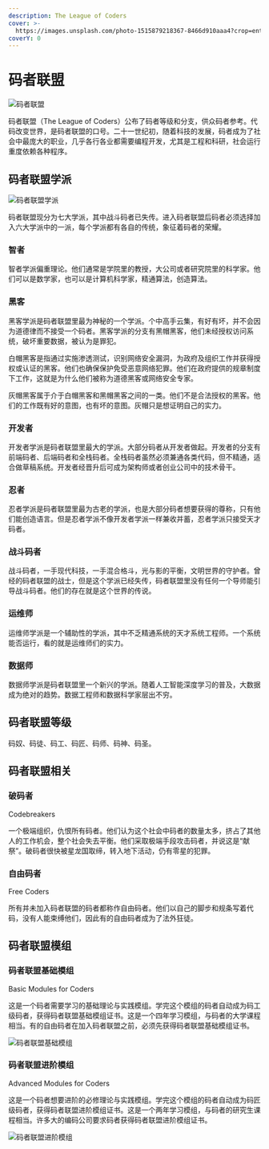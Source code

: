 ```yaml
---
description: The League of Coders
cover: >-
  https://images.unsplash.com/photo-1515879218367-8466d910aaa4?crop=entropy&cs=srgb&fm=jpg&ixid=MnwxOTcwMjR8MHwxfHNlYXJjaHw4fHxjb2RlfGVufDB8fHx8MTY0OTQ5NTU0OQ&ixlib=rb-1.2.1&q=85
coverY: 0
---
```


# 码者联盟

![码者联盟](../.gitbook/assets/码者联盟.jpg)

码者联盟（The League of Coders）公布了码者等级和分支，供众码者参考。代码改变世界，是码者联盟的口号。二十一世纪初，随着科技的发展，码者成为了社会中最庞大的职业，几乎各行各业都需要编程开发，尤其是工程和科研，社会运行重度依赖各种程序。

## 码者联盟学派

![码者联盟学派](../.gitbook/assets/码者联盟学派.png)

码者联盟现分为七大学派，其中战斗码者已失传。进入码者联盟后码者必须选择加入六大学派中的一派，每个学派都有各自的传统，象征着码者的荣耀。

### 智者

智者学派偏重理论。他们通常是学院里的教授，大公司或者研究院里的科学家。他们可以是数学家，也可以是计算机科学家，精通算法，创造算法。

### 黑客

黑客学派是码者联盟里最为神秘的一个学派。个中高手云集，有好有坏，并不会因为道德律而不接受一个码者。黑客学派的分支有黑帽黑客，他们未经授权访问系统，破坏重要数据，被认为是罪犯。

白帽黑客是指通过实施渗透测试，识别网络安全漏洞，为政府及组织工作并获得授权或认证的黑客。他们也确保保护免受恶意网络犯罪。他们在政府提供的规章制度下工作，这就是为什么他们被称为道德黑客或网络安全专家。

灰帽黑客属于介于白帽黑客和黑帽黑客之间的一类。他们不是合法授权的黑客。他们的工作既有好的意图，也有坏的意图。灰帽只是想证明自己的实力。

### 开发者

开发者学派是码者联盟里最大的学派。大部分码者从开发者做起。开发者的分支有前端码者、后端码者和全栈码者。全栈码者虽然必须兼通各类代码，但不精通，适合做草稿系统。开发者经晋升后可成为架构师或者创业公司中的技术骨干。

### 忍者

忍者学派是码者联盟里最为古老的学派，也是大部分码者想要获得的尊称，只有他们能创造语言。但是忍者学派不像开发者学派一样兼收并蓄，忍者学派只接受天才码者。

### 战斗码者

战斗码者，一手现代科技，一手混合格斗，光与影的平衡，文明世界的守护者。曾经的码者联盟的战士，但是这个学派已经失传，码者联盟里没有任何一个导师能引导战斗码者。他们的存在就是这个世界的传说。

### 运维师

运维师学派是一个辅助性的学派，其中不乏精通系统的天才系统工程师。一个系统能否运行，看的就是运维师们的实力。

### 数据师

数据师学派是码者联盟里一个新兴的学派。随着人工智能深度学习的普及，大数据成为绝对的趋势。数据工程师和数据科学家层出不穷。

## 码者联盟等级

码奴、码徒、码工、码匠、码师、码神、码圣。

## **码者联盟相关**

### **破码者**

Codebreakers

一个极端组织，仇恨所有码者。他们认为这个社会中码者的数量太多，挤占了其他人的工作机会，整个社会失去平衡。他们采取极端手段攻击码者，并说这是“献祭”。破码者很快被星龙国取缔，转入地下活动，仍有零星的犯罪。

### **自由码者**

Free Coders

所有并未加入码者联盟的码者都称作自由码者。他们以自己的脚步和规条写着代码，没有人能束缚他们，因此有的自由码者成为了法外狂徒。

## 码者联盟模组

### 码者联盟基础模组

Basic Modules for Coders

这是一个码者需要学习的基础理论与实践模组。学完这个模组的码者自动成为码工级码者，获得码者联盟基础模组证书。这是一个四年学习模组，与码者的大学课程相当。有的自由码者在加入码者联盟之前，必须先获得码者联盟基础模组证书。

![码者联盟基础模组](../.gitbook/assets/码者联盟基础模组.png)

### 码者联盟进阶模组&#xD;

Advanced Modules for Coders

这是一个码者想要进阶的必修理论与实践模组。学完这个模组的码者自动成为码匠级码者，获得码者联盟进阶模组证书。这是一个两年学习模组，与码者的研究生课程相当。许多大的编码公司要求码者获得码者联盟进阶模组证书。

![码者联盟进阶模组](../.gitbook/assets/码者联盟进阶模组.png)
